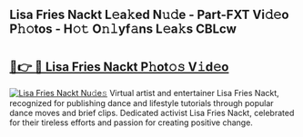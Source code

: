 ## Lisa Fries Nackt L𝚎a𝚔ed N𝚞𝚍e - Part-FXT Vi𝚍𝚎o P𝚑𝚘tos - H𝚘𝚝 O𝚗𝚕yf𝚊ns L𝚎a𝚔s CBLcw

# <h2><a href="http://kf6fk8.oniu.top/?m=Lisa+Fries+Nackt">🔗👉 🔴 Lisa Fries Nackt P𝚑ot𝚘𝚜 V𝚒d𝚎o</a></h2>

[![Lisa Fries Nackt Nu𝚍e𝚜](https://i.imgur.com/0qMVB7G.gif)](http://kf6fk8.oniu.top/?m=Lisa+Fries+Nackt)
Virtual artist and entertainer Lisa Fries Nackt, recognized for publishing dance and lifestyle tutorials through popular dance moves and brief clips. Dedicated activist Lisa Fries Nackt, celebrated for their tireless efforts and passion for creating positive change.  
